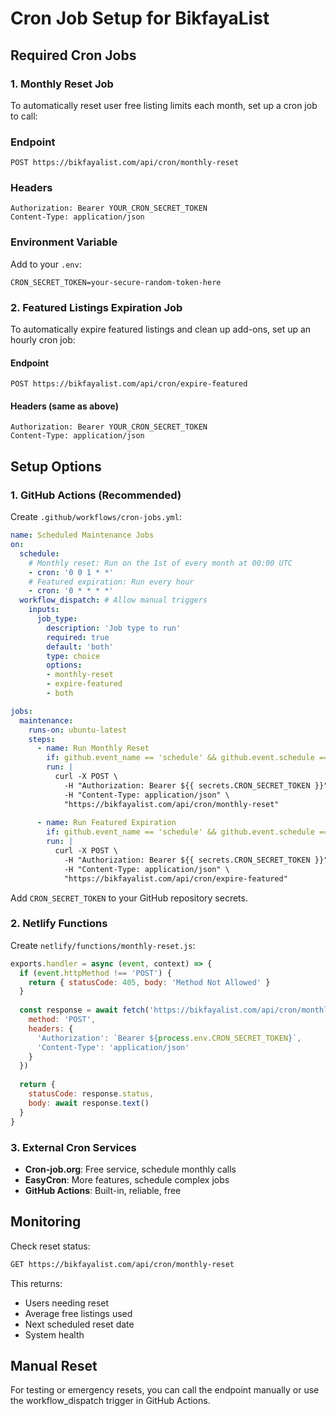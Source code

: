 # Cron Job Setup for BikfayaList

## Required Cron Jobs

### 1. Monthly Reset Job

To automatically reset user free listing limits each month, set up a cron job to call:

### Endpoint
```
POST https://bikfayalist.com/api/cron/monthly-reset
```

### Headers
```
Authorization: Bearer YOUR_CRON_SECRET_TOKEN
Content-Type: application/json
```

### Environment Variable
Add to your `.env`:
```
CRON_SECRET_TOKEN=your-secure-random-token-here
```

### 2. Featured Listings Expiration Job

To automatically expire featured listings and clean up add-ons, set up an hourly cron job:

#### Endpoint
```
POST https://bikfayalist.com/api/cron/expire-featured
```

#### Headers (same as above)
```
Authorization: Bearer YOUR_CRON_SECRET_TOKEN
Content-Type: application/json
```

## Setup Options

### 1. GitHub Actions (Recommended)

Create `.github/workflows/cron-jobs.yml`:

```yaml
name: Scheduled Maintenance Jobs
on:
  schedule:
    # Monthly reset: Run on the 1st of every month at 00:00 UTC
    - cron: '0 0 1 * *'
    # Featured expiration: Run every hour
    - cron: '0 * * * *'
  workflow_dispatch: # Allow manual triggers
    inputs:
      job_type:
        description: 'Job type to run'
        required: true
        default: 'both'
        type: choice
        options:
        - monthly-reset
        - expire-featured
        - both

jobs:
  maintenance:
    runs-on: ubuntu-latest
    steps:
      - name: Run Monthly Reset
        if: github.event_name == 'schedule' && github.event.schedule == '0 0 1 * *' || github.event.inputs.job_type == 'monthly-reset' || github.event.inputs.job_type == 'both'
        run: |
          curl -X POST \
            -H "Authorization: Bearer ${{ secrets.CRON_SECRET_TOKEN }}" \
            -H "Content-Type: application/json" \
            "https://bikfayalist.com/api/cron/monthly-reset"
      
      - name: Run Featured Expiration
        if: github.event_name == 'schedule' && github.event.schedule == '0 * * * *' || github.event.inputs.job_type == 'expire-featured' || github.event.inputs.job_type == 'both'
        run: |
          curl -X POST \
            -H "Authorization: Bearer ${{ secrets.CRON_SECRET_TOKEN }}" \
            -H "Content-Type: application/json" \
            "https://bikfayalist.com/api/cron/expire-featured"
```

Add `CRON_SECRET_TOKEN` to your GitHub repository secrets.

### 2. Netlify Functions
Create `netlify/functions/monthly-reset.js`:

```javascript
exports.handler = async (event, context) => {
  if (event.httpMethod !== 'POST') {
    return { statusCode: 405, body: 'Method Not Allowed' }
  }
  
  const response = await fetch('https://bikfayalist.com/api/cron/monthly-reset', {
    method: 'POST',
    headers: {
      'Authorization': `Bearer ${process.env.CRON_SECRET_TOKEN}`,
      'Content-Type': 'application/json'
    }
  })
  
  return {
    statusCode: response.status,
    body: await response.text()
  }
}
```

### 3. External Cron Services
- **Cron-job.org**: Free service, schedule monthly calls
- **EasyCron**: More features, schedule complex jobs
- **GitHub Actions**: Built-in, reliable, free

## Monitoring

Check reset status:
```bash
GET https://bikfayalist.com/api/cron/monthly-reset
```

This returns:
- Users needing reset
- Average free listings used
- Next scheduled reset date
- System health

## Manual Reset

For testing or emergency resets, you can call the endpoint manually or use the workflow_dispatch trigger in GitHub Actions.